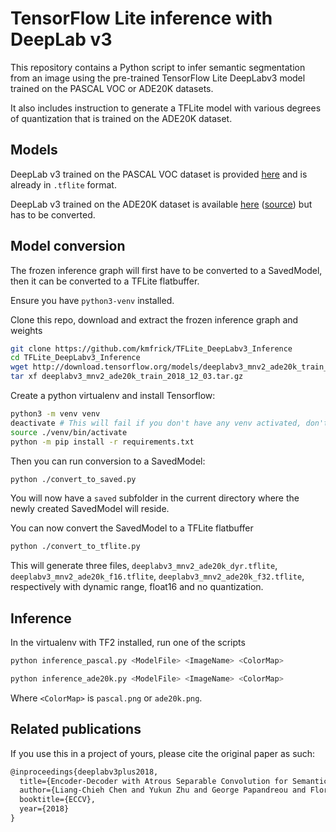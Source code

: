 # TensorFlow Lite inference with DeepLab v3

This repository contains a Python script to infer semantic segmentation from an image using the pre-trained TensorFlow Lite DeepLabv3 model trained on the PASCAL VOC or ADE20K datasets. 

It also includes instruction to generate a TFLite model with various degrees of quantization that is trained on the ADE20K dataset.

## Models

DeepLab v3 trained on the PASCAL VOC dataset is provided [here](https://storage.googleapis.com/download.tensorflow.org/models/tflite/gpu/deeplabv3_257_mv_gpu.tflite) and is already in `.tflite` format.

DeepLab v3 trained on the ADE20K dataset is available [here](http://download.tensorflow.org/models/deeplabv3_mnv2_ade20k_train_2018_12_03.tar.gz) ([source](https://github.com/tensorflow/models/blob/master/research/deeplab/g3doc/model_zoo.md)) but has to be converted.

## Model conversion

The frozen inference graph will first have to be converted to a SavedModel, then it can be converted to a TFLite flatbuffer.

Ensure you have `python3-venv` installed.

Clone this repo, download and extract the frozen inference graph and weights

```bash
git clone https://github.com/kmfrick/TFLite_DeepLabv3_Inference
cd TFLite_DeepLabv3_Inference
wget http://download.tensorflow.org/models/deeplabv3_mnv2_ade20k_train_2018_12_03.tar.gz
tar xf deeplabv3_mnv2_ade20k_train_2018_12_03.tar.gz
```

Create a python virtualenv and install Tensorflow:

```bash
python3 -m venv venv
deactivate # This will fail if you don't have any venv activated, don't worry and try not to copy and paste code next time
source ./venv/bin/activate
python -m pip install -r requirements.txt
```

Then you can run conversion to a SavedModel:

```bash
python ./convert_to_saved.py
```

You will now have a `saved` subfolder in the current directory where the newly created SavedModel will reside.

You can now convert the SavedModel to a TFLite flatbuffer

```bash
python ./convert_to_tflite.py
```

This will generate three files, `deeplabv3_mnv2_ade20k_dyr.tflite`, `deeplabv3_mnv2_ade20k_f16.tflite`, `deeplabv3_mnv2_ade20k_f32.tflite`, respectively with dynamic range, float16 and no quantization.

## Inference

In the virtualenv with TF2 installed, run one of the scripts

```bash
python inference_pascal.py <ModelFile> <ImageName> <ColorMap>
```


```bash
python inference_ade20k.py <ModelFile> <ImageName> <ColorMap>
```

Where `<ColorMap>` is `pascal.png` or `ade20k.png`.

## Related publications

If you use this in a project of yours, please cite the original paper as such:

```tex
@inproceedings{deeplabv3plus2018,
  title={Encoder-Decoder with Atrous Separable Convolution for Semantic Image Segmentation},
  author={Liang-Chieh Chen and Yukun Zhu and George Papandreou and Florian Schroff and Hartwig Adam},
  booktitle={ECCV},
  year={2018}
}
```

